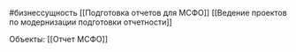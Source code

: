 #бизнессущность 
[[Подготовка отчетов для МСФО]]
[[Ведение проектов по модернизации подготовки отчетности]]

Объекты:
[[Отчет МСФО]] 
